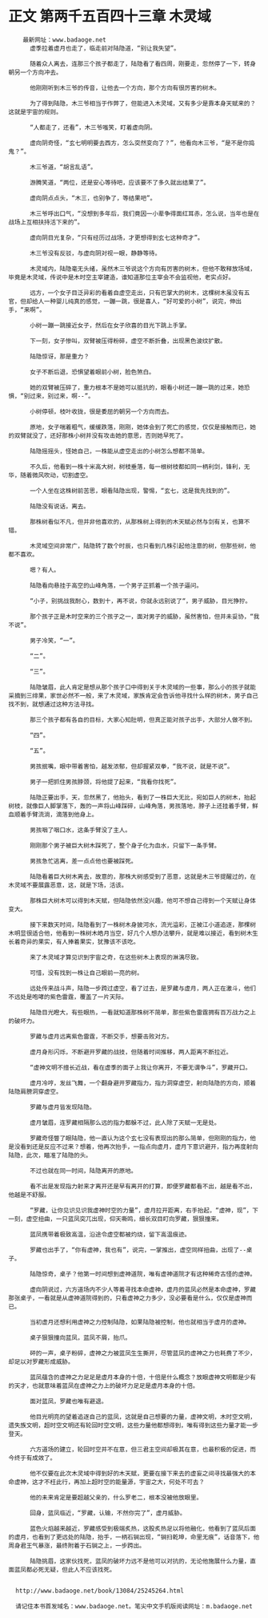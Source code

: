 # 正文 第两千五百四十三章 木灵域
        最新网址：www.badaoge.net
          虚季拉着虚月也走了，临走前对陆隐道，“别让我失望”。
      
          随着众人离去，连那三个孩子都走了，陆隐看了看四周，刚要走，忽然停了一下，转身朝另一个方向冲去。
      
          他刚刚听到木三爷的传音，让他去一个方向，那个方向有很厉害的树木。
      
          为了得到陆隐，木三爷相当于作弊了，但能进入木灵域，又有多少是靠本身天赋来的？这就是宇宙的规则。
      
          “人都走了，还看”，木三爷嗤笑，盯着虚向阴。
      
          虚向阴奇怪，“玄七明明要去西方，怎么突然变向了？”，他看向木三爷，“是不是你捣鬼？”。
      
          木三爷道，“胡言乱语”。
      
          游腾笑道，“两位，还是安心等待吧，应该要不了多久就出结果了”。
      
          虚向阴点点头，“木三，也别争了，等结果吧”。
      
          木三爷呼出口气，“没想到多年后，我们竟因一小辈争得面红耳赤，怎么说，当年也是在战场上互相扶持活下来的”。
      
          虚向阴目光复杂，“只有经历过战场，才更想得到玄七这种奇才”。
      
          木三爷没有反驳，与虚向阴对视一眼，静静等待。
      
          木灵域内，陆隐毫无头绪，虽然木三爷说这个方向有厉害的树木，但他不敢释放场域，毕竟是木灵域，传说中是木时空主宰建造，谁知道那位主宰会不会监视他，老实点好。
      
          远方，一个女子目泛异彩的看着自虚空走出，只有巴掌大的树木，这棵树木虽没有五官，但却给人一种婴儿纯真的感觉，一蹦一跳，很是喜人，“好可爱的小树”，说完，伸出手，“来啊”。
      
          小树一蹦一跳接近女子，然后在女子欣喜的目光下跳上手掌。
      
          下一刻，女子惨叫，双臂被压得粉碎，虚空不断折叠，出现黑色波纹扩散。
      
          陆隐惊讶，那是重力？
      
          女子不断后退，恐惧望着眼前小树，脸色煞白。
      
          她的双臂被压碎了，重力根本不是她可以抵抗的，眼看小树还一蹦一跳的过来，她恐惧，“别过来，别过来，啊--”。
      
          小树停顿，枝叶收拢，很是委屈的朝另一个方向而去。
      
          原地，女子喘着粗气，缓缓跌落，刚刚，她体会到了死亡的感觉，仅仅是接触而已，她的双臂就没了，还好那株小树并没有攻击她的意思，否则她早死了。
      
          陆隐摇摇头，怪她自己，一株能从虚空走出的小树怎么想都不简单。
      
          不久后，他看到一株十米高大树，树枝垂落，每一根树枝都如同一柄利剑，锋利，无华，随着微风吹动，切割虚空。
      
          一个人坐在这株树前苦思，眼看陆隐出现，警惕，“玄七，这是我先找到的”。
      
          陆隐没有说话，离去。
      
          那株树看似不凡，但并非他喜欢的，从那株树上得到的木天赋必然与剑有关，也算不错。
      
          木灵域空间非常广，陆隐转了数个时辰，也只看到几株引起他注意的树，但那些树，他都不喜欢。
      
          嗯？有人。
      
          陆隐看向悬挂于高空的山峰角落，一个男子正抓着一个孩子逼问。
      
          “小子，别挑战我耐心，数到十，再不说，你就永远别说了“，男子威胁，目光狰狞。
      
          那个孩子正是木时空来的三个孩子之一，面对男子的威胁，虽然害怕，但并未妥协，“我不说”。
      
          男子冷笑，“一”。
      
          “二”。
      
          “三”。
      
          陆隐皱眉，此人肯定是想从那个孩子口中得到关于木灵域的一些事，那么小的孩子就能采摘到三绯果，家世必然不一般，来了木灵域，家族肯定会告诉他寻找什么样的树木，男子自己找不到，就想通过这种方法寻找。
      
          那三个孩子都有各自的目标，大家心知肚明，但真正能对孩子出手，大部分人做不到。
      
          “四”。
      
          “五”。
      
          男孩抿嘴，眼中带着害怕，越发浓郁，但却握紧双拳，“我不说，就是不说”。
      
          男子一把抓住男孩脖颈，将他提了起来，“我看你找死”。
      
          陆隐正要出手，天，忽然黑了，他抬头，看到了一株巨大无比，宛如巨人的树木，抬起树枝，就像巨人脚掌落下，轰的一声将山峰踩碎，山峰角落，男孩落地，脖子上还挂着手臂，鲜血顺着手臂流淌，滴落到他身上。
      
          男孩咽了咽口水，这条手臂没了主人。
      
          刚刚那个男子被巨大树木踩死了，整个身子化为血水，只留下一条手臂。
      
          男孩急忙逃离，差一点点他也要被踩死。
      
          陆隐看着巨大树木离去，故意的，那株大树感受到了恶意，这就是木三爷提醒过的，在木灵域不要展露恶意，这，就是下场，活该。
      
          那株巨大树木可以得到木天赋，但陆隐依然没兴趣，他可不想自己得到一个天赋让身体变大。
      
          接下来数天时间，陆隐看到了一株树木身披河水，流光溢彩，正被江小道追逐，那棵树木明显很适合他，他看到一株树木皓月当空，好几个人想办法攀升，就是难以接近，看到树木生长着奇异的果实，有人捧着果实，犹豫该不该吃。
      
          来了木灵域才算见识到宇宙之奇，在这些树木上表现的淋漓尽致。
      
          可惜，没有找到一株让自己眼前一亮的树。
      
          远处传来战斗声，陆隐一步跨过虚空，看了过去，是罗藏与虚月，两人正在激斗，他们不远处是咆哮的紫色雷霆，覆盖了一片天际。
      
          陆隐目光瞪大，有些眼热，一看就知道那株树不简单，那些紫色雷霆拥有百万战力之上的破坏力。
      
          罗藏与虚月远离紫色雷霆，不断交手，想要击败对方。
      
          虚月身形闪烁，不断避开罗藏的战技，但随着时间推移，两人距离不断拉近。
      
          “虚神文明不擅长近战，看在虚季的面子上我让你离开，不要无谓争斗”，罗藏开口。
      
          虚月冷哼，发丝飞舞，一个翻身避开罗藏指力，指力洞穿虚空，射向陆隐的方向，顺着陆隐肩膀洞穿虚空。
      
          罗藏与虚月皆发现陆隐。
      
          虚月皱眉，连罗藏相隔那么远的指力都躲不过，此人除了天赋一无是处。
      
          罗藏奇怪瞥了眼陆隐，他一直认为这个玄七没有表现出的那么简单，但刚刚的指力，他是没看到还是反应不过来？想着，他再次抬手，一指点向虚月，虚月下意识避开，指力再度射向陆隐，此次，瞄准了陆隐的头。
      
          不过也就在同一时间，陆隐离开的原地。
      
          看不出是发现指力射来才离开还是早有离开的打算，即便罗藏都看不出，越是看不出，他越是不舒服。
      
          “罗藏，让你见识见识我虚神时空的力量”，虚月拉开距离，右手抬起，“虚神，现”，下一刻，虚空扭曲，一只蓝凤突兀出现，仰天嘶鸣，细长双目盯向罗藏，狠狠撞来。
      
          蓝凤携带着极致高温，沿途令虚空都被灼烧，留下高温痕迹。
      
          罗藏也出手了，“你有虚神，我也有”，说完，一掌推出，虚空同样扭曲，出现了--桌子。
      
          陆隐惊奇，桌子？他第一时间想到虚神道院，唯有虚神道院才有这种稀奇古怪的虚神。
      
          虚向阴说过，六方道场内不少人等着寻找本命虚神，虚月的蓝凤必然是本命虚神，罗藏那张桌子，一看就是从虚神道院得到的，只看虚神之力多少，没必要看是什么，仅仅是虚神而已。
      
          当初虚月还想利用虚神之力控制陆隐，如果陆隐被控制，他也就相当于虚月的虚神。
      
          桌子狠狠撞向蓝凤，蓝凤不屑，抬爪。
      
          砰的一声，桌子粉碎，虚神之力被蓝凤生生撕开，尽管蓝凤的虚神之力也耗费了不少，却足以对罗藏形成威胁。
      
          蓝凤蕴含的虚神之力足足是虚月本身的十倍，十倍是什么概念？放眼虚神文明都是少有的天才，也就意味着蓝凤在虚神之力上的破坏力足足是虚月本身的十倍。
      
          面对蓝凤，罗藏也唯有避退。
      
          他目光明亮的望着追逐自己的蓝凤，这就是自己想要的力量，虚神文明，木时空文明，遗失族文明，超时空文明还有轮回时空文明，这些力量他都想得到，唯有得到这些力量才能一步登天。
      
          六方道场的建立，轮回时空并不在意，但三君主空间却极其在意，也最积极的促进，而今终于有成效了。
      
          他不仅要在此次木灵域中得到好的木天赋，更要在接下来去的虚妄之间寻找最强大的本命虚神，这才不枉此行，再加上超时空的能量源，宇宙之大，何处不可去？
      
          他的未来肯定是要超越父亲的，什么罗老二，根本没被他放眼里。
      
          回身，蓝凤临近，“罗藏，认输，不然你完了”，虚月威胁。
      
          蓝色火焰越来越近，罗藏感受到极端炙热，这股炙热足以将他融化，他看到了蓝凤后面的虚月，也看到了更远处的陆隐，抬手，一柄石锏出现，“锏扫乾坤，命里无痕”，话音落下，他周身君王气暴涨，最终附着于石锏之上，一步跨出。
      
          陆隐挑眉，这家伙找死，蓝凤的破坏力远不是他可以对抗的，无论他施展什么力量，直面蓝凤都必死无疑，但此人不应该找死。
      
      
      http://www.badaoge.net/book/13084/25245264.html
      
      请记住本书首发域名：www.badaoge.net。笔尖中文手机版阅读网址：m.badaoge.net